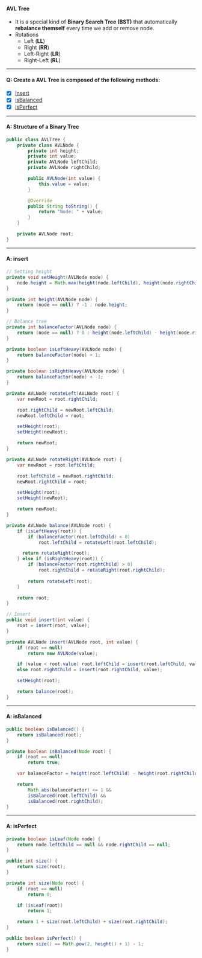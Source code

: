 #### AVL Tree
- It is a special kind of **Binary Search Tree (BST)** that automatically **rebalance themself** every time we add or remove node.
- Rotations
    - Left (**LL**)
    - Right (**RR**)
    - Left-Right (**LR**)
    - Right-Left (**RL**)

---
#### Q: Create a AVL Tree is composed of the following methods:
- [x] [insert](#a-insert)
- [x] [isBalanced](#a-isbalanced)
- [x] [isPerfect](#a-isperfect)

---
#### A: Structure of a Binary Tree
```Java
public class AVLTree {
    private class AVLNode {
        private int height;
        private int value;
        private AVLNode leftChild;
        private AVLNode rightChild;

        public AVLNode(int value) {
            this.value = value;
        }

        @Override
        public String toString() {
            return "Node: " + value;
        }
    }

    private AVLNode root;
}
```
---
#### A: insert
```Java
// Setting height
private void setHeight(AVLNode node) {
    node.height = Math.max(height(node.leftChild), height(node.rightChild)) + 1;
}

private int height(AVLNode node) {
    return (node == null) ? -1 : node.height;
}

// Balance tree
private int balanceFactor(AVLNode node) {
    return (node == null) ? 0 : height(node.leftChild) - height(node.rightChild);
}

private boolean isLeftHeavy(AVLNode node) {
    return balanceFactor(node) > 1;
}

private boolean isRightHeavy(AVLNode node) {
    return balanceFactor(node) < -1;
}

private AVLNode rotateLeft(AVLNode root) {
    var newRoot = root.rightChild;

    root.rightChild = newRoot.leftChild;
    newRoot.leftChild = root;

    setHeight(root);
    setHeight(newRoot);

    return newRoot;
}

private AVLNode rotateRight(AVLNode root) {
    var newRoot = root.leftChild;

    root.leftChild = newRoot.rightChild;
    newRoot.rightChild = root;

    setHeight(root);
    setHeight(newRoot);

    return newRoot;
}

private AVLNode balance(AVLNode root) {
    if (isLeftHeavy(root)) {
        if (balanceFactor(root.leftChild) < 0)
            root.leftChild = rotateLeft(root.leftChild);

      return rotateRight(root);
    } else if (isRightHeavy(root)) {
        if (balanceFactor(root.rightChild) > 0)
            root.rightChild = rotateRight(root.rightChild);
        
        return rotateLeft(root);
    }

    return root;
}

// Insert
public void insert(int value) {
    root = insert(root, value);
}

private AVLNode insert(AVLNode root, int value) {
    if (root == null)
        return new AVLNode(value);

    if (value < root.value) root.leftChild = insert(root.leftChild, value);
    else root.rightChild = insert(root.rightChild, value);

    setHeight(root);

    return balance(root);
}
```
---
#### A: isBalanced
```Java
public boolean isBalanced() {
    return isBalanced(root);
}

private boolean isBalanced(Node root) {
    if (root == null)
        return true;

    var balanceFactor = height(root.leftChild) - height(root.rightChild);

    return 
        Math.abs(balanceFactor) <= 1 &&
        isBalanced(root.leftChild) &&
        isBalanced(root.rightChild);
}
```
---
#### A: isPerfect
```Java
private boolean isLeaf(Node node) {
    return node.leftChild == null && node.rightChild == null;
}

public int size() {
    return size(root);
}

private int size(Node root) {
    if (root == null)
        return 0;

    if (isLeaf(root))
        return 1;

    return 1 + size(root.leftChild) + size(root.rightChild);
}

public boolean isPerfect() {
    return size() == Math.pow(2, height() + 1) - 1;
}
```
